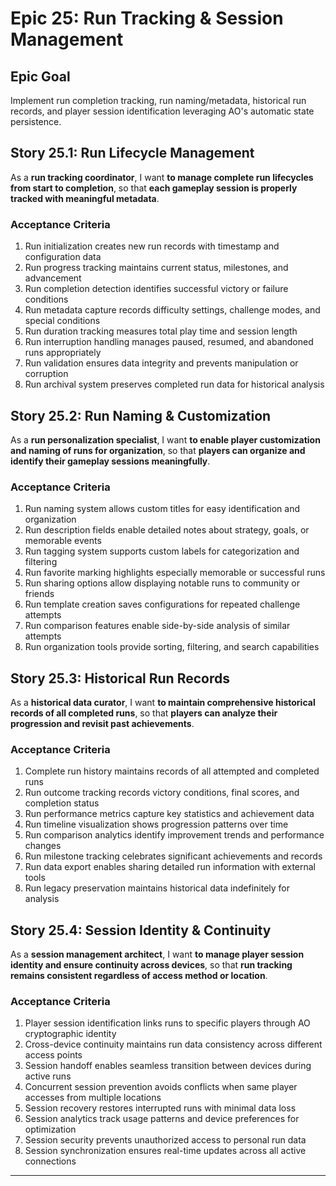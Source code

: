 # Epic 25: Run Tracking & Session Management

## Epic Goal
Implement run completion tracking, run naming/metadata, historical run records, and player session identification leveraging AO's automatic state persistence.

## Story 25.1: Run Lifecycle Management
As a **run tracking coordinator**,
I want **to manage complete run lifecycles from start to completion**,
so that **each gameplay session is properly tracked with meaningful metadata**.

### Acceptance Criteria
1. Run initialization creates new run records with timestamp and configuration data
2. Run progress tracking maintains current status, milestones, and advancement
3. Run completion detection identifies successful victory or failure conditions
4. Run metadata capture records difficulty settings, challenge modes, and special conditions
5. Run duration tracking measures total play time and session length
6. Run interruption handling manages paused, resumed, and abandoned runs appropriately
7. Run validation ensures data integrity and prevents manipulation or corruption
8. Run archival system preserves completed run data for historical analysis

## Story 25.2: Run Naming & Customization
As a **run personalization specialist**,
I want **to enable player customization and naming of runs for organization**,
so that **players can organize and identify their gameplay sessions meaningfully**.

### Acceptance Criteria
1. Run naming system allows custom titles for easy identification and organization
2. Run description fields enable detailed notes about strategy, goals, or memorable events
3. Run tagging system supports custom labels for categorization and filtering
4. Run favorite marking highlights especially memorable or successful runs
5. Run sharing options allow displaying notable runs to community or friends
6. Run template creation saves configurations for repeated challenge attempts
7. Run comparison features enable side-by-side analysis of similar attempts
8. Run organization tools provide sorting, filtering, and search capabilities

## Story 25.3: Historical Run Records
As a **historical data curator**,
I want **to maintain comprehensive historical records of all completed runs**,
so that **players can analyze their progression and revisit past achievements**.

### Acceptance Criteria
1. Complete run history maintains records of all attempted and completed runs
2. Run outcome tracking records victory conditions, final scores, and completion status
3. Run performance metrics capture key statistics and achievement data
4. Run timeline visualization shows progression patterns over time
5. Run comparison analytics identify improvement trends and performance changes
6. Run milestone tracking celebrates significant achievements and records
7. Run data export enables sharing detailed run information with external tools
8. Run legacy preservation maintains historical data indefinitely for analysis

## Story 25.4: Session Identity & Continuity
As a **session management architect**,
I want **to manage player session identity and ensure continuity across devices**,
so that **run tracking remains consistent regardless of access method or location**.

### Acceptance Criteria
1. Player session identification links runs to specific players through AO cryptographic identity
2. Cross-device continuity maintains run data consistency across different access points
3. Session handoff enables seamless transition between devices during active runs
4. Concurrent session prevention avoids conflicts when same player accesses from multiple locations
5. Session recovery restores interrupted runs with minimal data loss
6. Session analytics track usage patterns and device preferences for optimization
7. Session security prevents unauthorized access to personal run data
8. Session synchronization ensures real-time updates across all active connections

---
